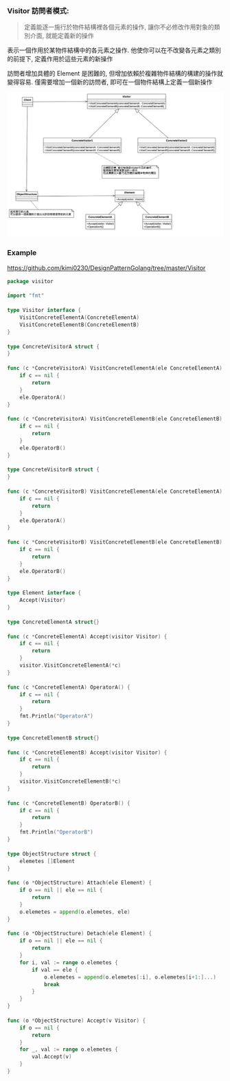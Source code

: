 ### Visitor 訪問者模式: 
> 定義能逐一施行於物件結構裡各個元素的操作, 讓你不必修改作用對象的類別介面, 就能定義新的操作

表示一個作用於某物件結構中的各元素之操作. 他使你可以在不改變各元素之類別的前提下, 定義作用於這些元素的新操作

訪問者增加具體的 Element 是困難的, 但增加依賴於複雜物件結構的構建的操作就變得容易. 
僅需要增加一個新的訪問者, 即可在一個物件結構上定義一個新操作

![UML](https://github.com/kimi0230/DesignPatternGolang/blob/master/UML/Visitor.png?raw=true)

### Example
https://github.com/kimi0230/DesignPatternGolang/tree/master/Visitor 

```go
package visitor

import "fmt"

type Visitor interface {
	VisitConcreteElementA(ConcreteElementA)
	VisitConcreteElementB(ConcreteElementB)
}

type ConcreteVisitorA struct {
}

func (c *ConcreteVisitorA) VisitConcreteElementA(ele ConcreteElementA) {
	if c == nil {
		return
	}
	ele.OperatorA()
}

func (c *ConcreteVisitorA) VisitConcreteElementB(ele ConcreteElementB) {
	if c == nil {
		return
	}
	ele.OperatorB()
}

type ConcreteVisitorB struct {
}

func (c *ConcreteVisitorB) VisitConcreteElementA(ele ConcreteElementA) {
	if c == nil {
		return
	}
	ele.OperatorA()
}

func (c *ConcreteVisitorB) VisitConcreteElementB(ele ConcreteElementB) {
	if c == nil {
		return
	}
	ele.OperatorB()
}

type Element interface {
	Accept(Visitor)
}

type ConcreteElementA struct{}

func (c *ConcreteElementA) Accept(visitor Visitor) {
	if c == nil {
		return
	}
	visitor.VisitConcreteElementA(*c)
}

func (c *ConcreteElementA) OperatorA() {
	if c == nil {
		return
	}
	fmt.Println("OperatorA")
}

type ConcreteElementB struct{}

func (c *ConcreteElementB) Accept(visitor Visitor) {
	if c == nil {
		return
	}
	visitor.VisitConcreteElementB(*c)
}

func (c *ConcreteElementB) OperatorB() {
	if c == nil {
		return
	}
	fmt.Println("OperatorB")
}

type ObjectStructure struct {
	elemetes []Element
}

func (o *ObjectStructure) Attach(ele Element) {
	if o == nil || ele == nil {
		return
	}
	o.elemetes = append(o.elemetes, ele)
}

func (o *ObjectStructure) Detach(ele Element) {
	if o == nil || ele == nil {
		return
	}
	for i, val := range o.elemetes {
		if val == ele {
			o.elemetes = append(o.elemetes[:i], o.elemetes[i+1:]...)
			break
		}
	}
}

func (o *ObjectStructure) Accept(v Visitor) {
	if o == nil {
		return
	}
	for _, val := range o.elemetes {
		val.Accept(v)
	}
}
```